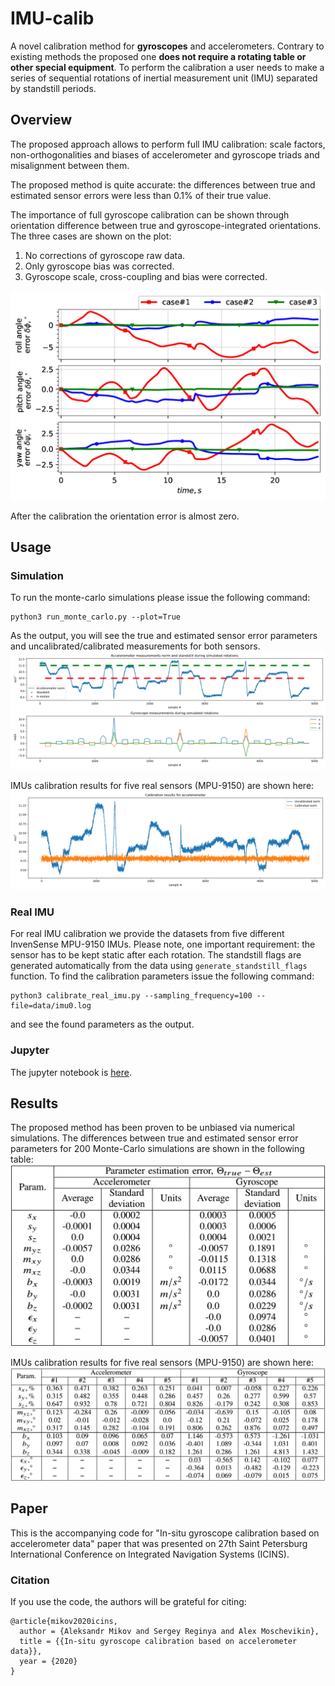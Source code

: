 # IMU-calib

A novel calibration method for **gyroscopes** and accelerometers. Contrary to existing methods the
proposed one **does not require a rotating table or other special equipment**. To perform the calibration a user needs to make
a series of sequential rotations of inertial measurement unit
(IMU) separated by standstill periods.

## Overview
The proposed approach allows to perform full IMU calibration: scale factors, non-orthogonalities and biases of accelerometer and gyroscope triads and misalignment between them.

The proposed method is quite accurate: the differences between true and estimated sensor errors were less than 0.1% of their true value.

The importance of full gyroscope calibration can be shown through orientation difference between true and gyroscope-integrated orientations. The three cases are shown on the plot: 
1. No corrections of gyroscope raw data.
2. Only gyroscope bias was corrected.
3. Gyroscope scale, cross-coupling and bias were corrected.

![Gyro calibration importance](images/gyro_calib.png)

After the calibration the orientation error is almost zero.


## Usage

### Simulation
To run the monte-carlo simulations please issue the following command:
```
python3 run_monte_carlo.py --plot=True
```
As the output, you will see the true and estimated sensor error parameters and uncalibrated/calibrated measurements for both sensors.
![Simulated IMU data](images/synthesized_data.png)

IMUs calibration results for five real sensors (MPU-9150) are shown here:
![Calibrated accelerometer norm](images/uncalibrated_calibrated_acc.png)

### Real IMU
For real IMU calibration we provide the datasets from five different InvenSense MPU-9150 IMUs. Please note, one important requirement: the sensor has to be kept static after each rotation. The standstill flags are generated automatically from the data using ```generate_standstill_flags``` function. To find the calibration parameters issue the following command:
```
python3 calibrate_real_imu.py --sampling_frequency=100 --file=data/imu0.log
```
and see the found parameters as the output.

### Jupyter
The jupyter notebook is [here](Example.ipynb).


## Results
The proposed method has been proven to be unbiased via numerical simulations.
The differences between true and estimated sensor error parameters for 200 Monte-Carlo simulations are shown in the following table:
![Simulation results](images/simulations.png)

IMUs calibration results for five real sensors (MPU-9150) are shown here:
![Real IMU calibration parameters](images/real_imu.png)


## Paper
This is the accompanying code for "In-situ gyroscope calibration based on accelerometer data" paper that was presented on 27th Saint Petersburg International Conference on Integrated Navigation Systems (ICINS).

### Citation
If you use the code, the authors will be grateful for citing:
```
@article{mikov2020icins,
  author = {Aleksandr Mikov and Sergey Reginya and Alex Moschevikin},
  title = {{In-situ gyroscope calibration based on accelerometer data}},
  year = {2020}
}
```
